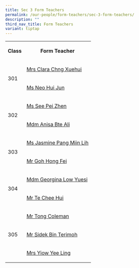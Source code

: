 ```yaml
---
title: Sec 3 Form Teachers
permalink: /our-people/form-teachers/sec-3-form-teachers/
description: ""
third_nav_title: Form Teachers
variant: tiptap
---
```

<table style="minWidth: 50px">
<colgroup>
<col>
<col>
</colgroup>
<tbody>
<tr>
<th rowspan="1" colspan="1">
<p>Class</p>
</th>
<th rowspan="1" colspan="1">
<p>Form Teacher</p>
</th>
</tr>
<tr>
<td rowspan="2" colspan="1">
<p>301</p>
</td>
<td rowspan="1" colspan="1">
<p><a href="mailto:ong_xuehui_clara@schools.gov.sg" rel="noopener noreferrer nofollow" target="_blank"><u>Mrs Clara Chng Xuehui</u></a>
</p>
</td>
</tr>
<tr>
<td rowspan="1" colspan="1">
<p><a href="mailto:NEO_Hui_Jun@schools.gov.sg" rel="noopener nofollow" target="_blank">Ms Neo Hui Jun</a>
</p>
</td>
</tr>
<tr>
<td rowspan="2" colspan="1">
<p>302</p>
</td>
<td rowspan="1" colspan="1">
<p><a href="mailto:see_pei_zhen@schools.gov.sg" rel="noopener noreferrer nofollow" target="_blank"><u>Ms See Pei Zhen</u></a>
</p>
</td>
</tr>
<tr>
<td rowspan="1" colspan="1">
<p><a href="mailto:anisa_ali@schools.gov.sg" rel="noopener nofollow" target="_blank">Mdm Anisa Bte Ali</a>
</p>
</td>
</tr>
<tr>
<td rowspan="2" colspan="1">
<p>303</p>
</td>
<td rowspan="1" colspan="1">
<p><a href="mailto:Pang_Miin_Lih@schools.gov.sg" rel="noopener noreferrer nofollow" target="_blank"><u>Ms Jasmine Pang Miin Lih</u></a>
</p>
</td>
</tr>
<tr>
<td rowspan="1" colspan="1">
<p><a href="mailto:goh_hong_fei@schools.gov.sg" rel="noopener nofollow" target="_blank">Mr Goh Hong Fei</a>
</p>
</td>
</tr>
<tr>
<td rowspan="2" colspan="1">
<p>304</p>
</td>
<td rowspan="1" colspan="1">
<p><a href="mailto:Low_Yuesi_Georgina@schools.gov.sg" rel="noopener noreferrer nofollow" target="_blank"><u>Mdm Georgina Low Yuesi</u></a>
</p>
</td>
</tr>
<tr>
<td rowspan="1" colspan="1">
<p><a href="mailto:Te_Chee_Hui@schools.gov.sg" rel="noopener noreferrer nofollow" target="_blank"><u>Mr Te Chee Hui</u></a>
</p>
</td>
</tr>
<tr>
<td rowspan="3" colspan="1">
<p>305</p>
</td>
<td rowspan="1" colspan="1">
<p><a href="mailto:Tong_Coleman@schools.gov.sg" rel="noopener noreferrer nofollow" target="_blank"><u>Mr Tong Coleman</u></a>
</p>
</td>
</tr>
<tr>
<td rowspan="1" colspan="1">
<p><a href="mailto:Sidek_B_Terimoh@schools.gov.sg" rel="noopener noreferrer nofollow" target="_blank"><u>Mr Sidek Bin Terimoh</u></a>
</p>
</td>
</tr>
<tr>
<td rowspan="1" colspan="1">
<p><a href="mailto:Yap_Yee_Ling@schools.gov.sg" rel="noopener noreferrer nofollow" target="_blank"><u>Mrs Yiow Yee Ling</u></a>
</p>
</td>
</tr>
</tbody>
</table>
<p></p>